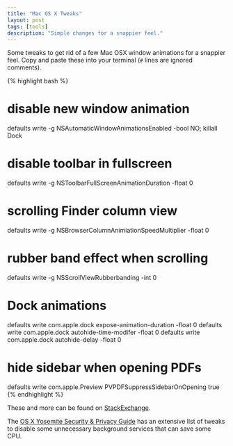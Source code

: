 ```yaml
---
title: "Mac OS X Tweaks"
layout: post
tags: [tools]
description: "Simple changes for a snappier feel."
---
```


Some tweaks to get rid of a few Mac OSX window animations for a snappier feel.
Copy and paste these into your terminal (`#` lines are ignored comments).

{% highlight bash %}
# disable new window animation
defaults write -g NSAutomaticWindowAnimationsEnabled -bool NO; killall Dock

# disable toolbar in fullscreen
defaults write -g NSToolbarFullScreenAnimationDuration -float 0

# scrolling Finder column view
defaults write -g NSBrowserColumnAnimiationSpeedMultiplier -float 0

# rubber band effect when scrolling
defaults write -g NSScrollViewRubberbanding -int 0

# Dock animations
defaults write com.apple.dock expose-animation-duration -float 0
defaults write com.apple.dock autohide-time-modifer -float 0
defaults write com.apple.dock autohide-delay -float 0

# hide sidebar when opening PDFs
defaults write com.apple.Preview PVPDFSuppressSidebarOnOpening true
{% endhighlight %}

These and more can be found on
[StackExchange](http://apple.stackexchange.com/questions/14001/how-to-turn-off-all-animations-on-os-x/).

The [OS X Yosemite Security & Privacy Guide][yosemite] has an extensive list
of tweaks to disable some unnecessary background services that can save some
CPU.

  [yosemite]: https://github.com/drduh/OS-X-Yosemite-Security-and-Privacy-Guide
